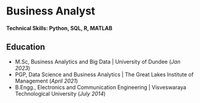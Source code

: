 # Business Analyst

#### Technical Skills: Python, SQL, R, MATLAB

## Education
- M.Sc, Business Analytics and Big Data | University of Dundee (_Jan 2023_)								       		
- PGP, Data Science and Business Analytics	| The Great Lakes Institute of Management (_April 2021_)	 			        		
- B.Engg., Electronics and Communication Engineering | Visveswaraya Technological University (_July 2014_)
